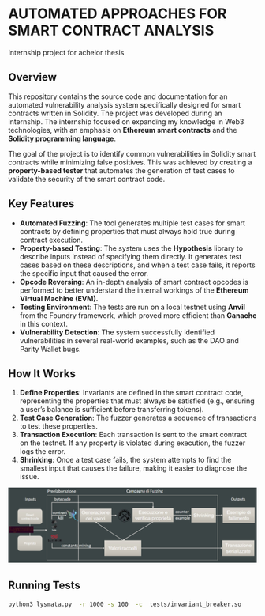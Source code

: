 # AUTOMATED APPROACHES FOR SMART CONTRACT ANALYSIS

Internship project for achelor thesis

## Overview

This repository contains the source code and documentation for an automated vulnerability analysis system specifically designed for smart contracts written in Solidity. The project was developed during an internship. The internship focused on expanding my knowledge in Web3 technologies, with an emphasis on **Ethereum smart contracts** and the **Solidity programming language**.

The goal of the project is to identify common vulnerabilities in Solidity smart contracts while minimizing false positives. This was achieved by creating a **property-based tester** that automates the generation of test cases to validate the security of the smart contract code.

## Key Features

- **Automated Fuzzing**: The tool generates multiple test cases for smart contracts by defining properties that must always hold true during contract execution.
- **Property-based Testing**: The system uses the **Hypothesis** library to describe inputs instead of specifying them directly. It generates test cases based on these descriptions, and when a test case fails, it reports the specific input that caused the error.
- **Opcode Reversing**: An in-depth analysis of smart contract opcodes is performed to better understand the internal workings of the **Ethereum Virtual Machine (EVM)**.
- **Testing Environment**: The tests are run on a local testnet using **Anvil** from the Foundry framework, which proved more efficient than **Ganache** in this context.
- **Vulnerability Detection**: The system successfully identified vulnerabilities in several real-world examples, such as the DAO and Parity Wallet bugs.

## How It Works

1. **Define Properties**: Invariants are defined in the smart contract code, representing the properties that must always be satisfied (e.g., ensuring a user’s balance is sufficient before transferring tokens).
2. **Test Case Generation**: The fuzzer generates a sequence of transactions to test these properties.
3. **Transaction Execution**: Each transaction is sent to the smart contract on the testnet. If any property is violated during execution, the fuzzer logs the error.
4. **Shrinking**: Once a test case fails, the system attempts to find the smallest input that causes the failure, making it easier to diagnose the issue.

![Schema](Lysmatha.png)

## Running Tests

```bash
python3 lysmata.py  -r 1000 -s 100  -c  tests/invariant_breaker.so
```
